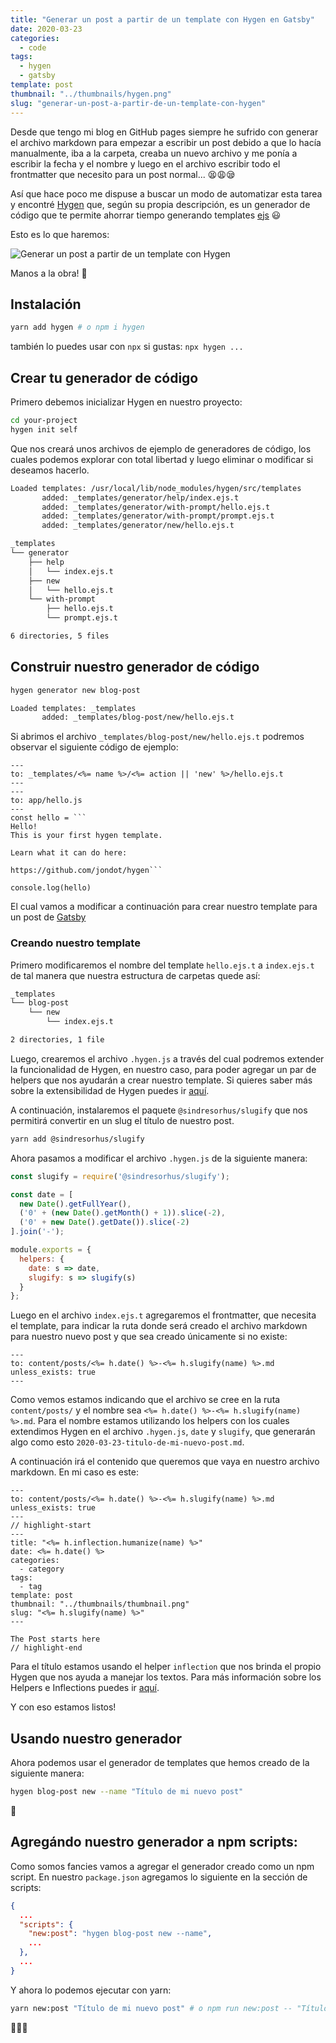```yaml
---
title: "Generar un post a partir de un template con Hygen en Gatsby"
date: 2020-03-23
categories:
  - code
tags:
  - hygen
  - gatsby
template: post
thumbnail: "../thumbnails/hygen.png"
slug: "generar-un-post-a-partir-de-un-template-con-hygen"
---
```


Desde que tengo mi blog en GitHub pages siempre he sufrido con generar el archivo markdown para empezar a escribir un post debido a que lo hacía manualmente, iba a la carpeta, creaba un nuevo archivo y me ponía a escribir la fecha y el nombre y luego en el archivo escribir todo el frontmatter que necesito para un post normal... 😫😩😪

Así que hace poco me dispuse a buscar un modo de automatizar esta tarea y encontré [Hygen](http://www.hygen.io/) que, según su propia descripción, es un generador de código que te permite ahorrar tiempo generando templates [ejs](https://ejs.co/) 😃

Esto es lo que haremos:

![Generar un post a partir de un template con Hygen](https://i.imgur.com/ocxaniF.gif)

Manos a la obra! 💪

## Instalación

```bash
yarn add hygen # o npm i hygen
```

también lo puedes usar con `npx` si gustas: `npx hygen ...`

## Crear tu generador de código

Primero debemos inicializar Hygen en nuestro proyecto:

```bash
cd your-project
hygen init self
```

Que nos creará unos archivos de ejemplo de generadores de código, los cuales podemos explorar con total libertad y luego eliminar o modificar si deseamos hacerlo.

```bash
Loaded templates: /usr/local/lib/node_modules/hygen/src/templates
       added: _templates/generator/help/index.ejs.t
       added: _templates/generator/with-prompt/hello.ejs.t
       added: _templates/generator/with-prompt/prompt.ejs.t
       added: _templates/generator/new/hello.ejs.t
```

```bash
_templates
└── generator
    ├── help
    │   └── index.ejs.t
    ├── new
    │   └── hello.ejs.t
    └── with-prompt
        ├── hello.ejs.t
        └── prompt.ejs.t

6 directories, 5 files
```

## Construir nuestro generador de código

```bash
hygen generator new blog-post

Loaded templates: _templates
       added: _templates/blog-post/new/hello.ejs.t
```

Si abrimos el archivo `_templates/blog-post/new/hello.ejs.t` podremos observar el siguiente código de ejemplo:

```
---
to: _templates/<%= name %>/<%= action || 'new' %>/hello.ejs.t
---
---
to: app/hello.js
---
const hello = ```
Hello!
This is your first hygen template.

Learn what it can do here:

https://github.com/jondot/hygen```

console.log(hello)
```

El cual vamos a modificar a continuación para crear nuestro template para un post de [Gatsby](https://www.gatsbyjs.org/)

### Creando nuestro template

Primero modificaremos el nombre del template `hello.ejs.t` a `index.ejs.t` de tal manera que nuestra estructura de carpetas quede así:

```bash
_templates
└── blog-post
    └── new
        └── index.ejs.t

2 directories, 1 file
```

Luego, crearemos el archivo `.hygen.js` a través del cual podremos extender la funcionalidad de Hygen, en nuestro caso, para poder agregar un par de helpers que nos ayudarán a crear nuestro template. Si quieres saber más sobre la extensibilidad de Hygen puedes ir [aquí](http://www.hygen.io/extensibility).

A continuación, instalaremos el paquete `@sindresorhus/slugify` que nos permitirá convertir en un slug el título de nuestro post.

```bash
yarn add @sindresorhus/slugify
```

Ahora pasamos a modificar el archivo `.hygen.js` de la siguiente manera:

```javascript
const slugify = require('@sindresorhus/slugify');

const date = [
  new Date().getFullYear(),
  ('0' + (new Date().getMonth() + 1)).slice(-2),
  ('0' + new Date().getDate()).slice(-2)
].join('-');

module.exports = {
  helpers: {
    date: s => date,
    slugify: s => slugify(s)
  }
};
```

Luego en el archivo `index.ejs.t` agregaremos el frontmatter, que necesita el template, para indicar la ruta donde será creado el archivo markdown para nuestro nuevo post y que sea creado únicamente si no existe:

```ejs
---
to: content/posts/<%= h.date() %>-<%= h.slugify(name) %>.md
unless_exists: true
---
```

Como vemos estamos indicando que el archivo se cree en la ruta `content/posts/` y el nombre sea `<%= h.date() %>-<%= h.slugify(name) %>.md`. Para el nombre estamos utilizando los helpers con los cuales extendimos Hygen en el archivo `.hygen.js`, `date` y `slugify`, que generarán algo como esto `2020-03-23-titulo-de-mi-nuevo-post.md`.

A continuación irá el contenido que queremos que vaya en nuestro archivo markdown. En mi caso es este:

```ejs{numberLines: true}
---
to: content/posts/<%= h.date() %>-<%= h.slugify(name) %>.md
unless_exists: true
---
// highlight-start
---
title: "<%= h.inflection.humanize(name) %>"
date: <%= h.date() %>
categories:
  - category
tags:
  - tag
template: post
thumbnail: "../thumbnails/thumbnail.png"
slug: "<%= h.slugify(name) %>"
---

The Post starts here
// highlight-end
```

Para el título estamos usando el helper `inflection` que nos brinda el propio Hygen que nos ayuda a manejar los textos. Para más información sobre los Helpers e Inflections puedes ir [aquí](http://www.hygen.io/templates/#helpers-and-inflections).

Y con eso estamos listos!

## Usando nuestro generador

Ahora podemos usar el generador de templates que hemos creado de la siguiente manera:

```bash
hygen blog-post new --name "Título de mi nuevo post"
```

🎉

## Agregándo nuestro generador a npm scripts:

Como somos fancies vamos a agregar el generador creado como un npm script. En nuestro `package.json` agregamos lo siguiente en la sección de scripts:

```json
{
  ...
  "scripts": {
    "new:post": "hygen blog-post new --name",
    ...
  },
  ...
}
```

Y ahora lo podemos ejecutar con yarn:

```bash
yarn new:post "Título de mi nuevo post" # o npm run new:post -- "Título de mi nuevo post"
```

🎉🎉🎉